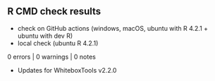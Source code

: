 ## R CMD check results
- check on GitHub actions (windows, macOS, ubuntu with R 4.2.1 + ubuntu with dev R)
- local check (ubuntu R 4.2.1)

0 errors | 0 warnings | 0 notes

* Updates for WhiteboxTools v2.2.0
